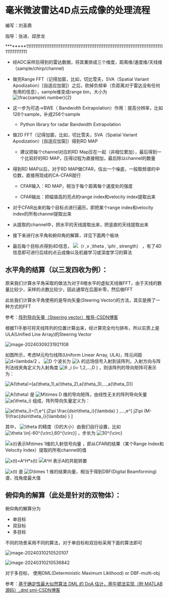 

# 毫米微波雷达4D点云成像的处理流程

编写：刘圣鼎

指导：张进、邱彦龙

********1111111111111111111111111111111111111111111111111111111111111111111111111111111111111111

- 经ADC采样后得到的雷达数据，将其重排成三个维度，距离维/速度维/天线维（sample/chirp/channel)

- 做完Range FFT（记得加窗，比如，切比雪夫，SVA（Spatial Variant Apodization）[自适应加窗]）之后，砍掉负频率（负距离对于雷达没有任何有用的信息），sample维变成range bin，大小为 <img src="https://www.zhihu.com/equation?tex=\frac{sample\ number}{2}" alt="\frac{sample\ number}{2}" class="ee_img tr_noresize" eeimg="1"> 

- 这一步为可选->BWE（ Bandwidth Extrapolation）作用：提高分辨率，比如128个sample，补成256个sample
  - Python library for radar Bandwidth Extrapolation 

- 做2D FFT（记得加窗，比如，切比雪夫，SVA（Spatial Variant Apodization）[自适应加窗]）得到RD MAP
  - 建议把每个channel对应的RD Map压在一起（非相位累加），最后得到一个比较好的RD MAP，压得过程为直接相加，最后除以channel的数量

- 得到RD MAP以后，对于RD MAP做CFAR，估出一个噪底，一般取频谱的中位数，直接用现成的CA-CFAR就行

  - CFAR输入：RD MAP，相当于每个距离每个速度处的强度

  - CFAR输出：把幅值高的亮点的range index和velocity index提取出来

- 对于CFAR出来的每个目标点进行遍历，即把某个range index和velocity index的所有channel提取出来

- 从提取的channel中，把水平的天线提取出来，把竖直的天线提取出来
- 接下来进行水平角和俯仰角的解算，详见下面两个板块
- 最后每个目标点得到4D信息， <img src="https://www.zhihu.com/equation?tex=（r ,v ,\theta ,  \phi , strength）" alt="（r ,v ,\theta ,  \phi , strength）" class="ee_img tr_noresize" eeimg="1"> ，有了4D信息即可进行后续的点云成像以及机器学习或深度学习的算法



## 水平角的结算（以三发四收为例）：

原来我们计算水平角采取的做法为对于8根水平的虚拟天线做FFT，由于天线的数量比较少，采样的点数比较少，因此通常在后面补零，然后做FFT

此处我们计算水平角使用的是导向矢量(Steering Vector)的方法，其实是换了一种方式的FFT

参考：[阵列导向矢量（Steering vector）推导-CSDN博客](https://blog.csdn.net/UncleWa/article/details/123780502)

根据TI手册可将天线阵列的位置计算出来，经计算完全均匀排布，所以实质上是ULA(Unified Line Array)的Steering Vector

![image-20240309231921108](https://github.com/SendingA/Markdown4Zhihu/tree/master/Data毫米微波雷达4D点云成像的处理流程/image-20240309231921108.png)

如图所示，考虑M元均匀线阵(Uniform Linear Array, ULA)，阵元间距 <img src="https://www.zhihu.com/equation?tex=d=\lambda/2" alt="d=\lambda/2" class="ee_img tr_noresize" eeimg="1"> ， <img src="https://www.zhihu.com/equation?tex=D" alt="D" class="ee_img tr_noresize" eeimg="1"> 个波长为 <img src="https://www.zhihu.com/equation?tex=λ" alt="λ" class="ee_img tr_noresize" eeimg="1"> 的远场信号入射到该阵列，入射方向与阵列法线夹角定义为入射角度 <img src="https://www.zhihu.com/equation?tex=θ _i (i= 1,2,...,D )" alt="θ _i (i= 1,2,...,D )" class="ee_img tr_noresize" eeimg="1">  ，则该阵列的导向矩阵可表示为： 

 <img src="https://www.zhihu.com/equation?tex=A(\theta)=[a(\theta_1),a(\theta_2),a(\theta_3),...,a(\theta_D)]" alt="A(\theta)=[a(\theta_1),a(\theta_2),a(\theta_3),...,a(\theta_D)]" class="ee_img tr_noresize" eeimg="1"> 

 <img src="https://www.zhihu.com/equation?tex=A(\theta)" alt="A(\theta)" class="ee_img tr_noresize" eeimg="1"> 是 <img src="https://www.zhihu.com/equation?tex=M\times D" alt="M\times D" class="ee_img tr_noresize" eeimg="1"> 维的导向矩阵，由线性无关的阵列导向矢量 <img src="https://www.zhihu.com/equation?tex=a(\theta_i)" alt="a(\theta_i)" class="ee_img tr_noresize" eeimg="1"> 组成，阵列导向矢量定义为：

 <img src="https://www.zhihu.com/equation?tex=a(\theta_i)=[1,e^{   j2\pi \frac{dsin\theta_i}{\lambda}     } ,...,e^{   j2\pi (M-1)\frac{dsin\theta_i}{\lambda}     }      ]" alt="a(\theta_i)=[1,e^{   j2\pi \frac{dsin\theta_i}{\lambda}     } ,...,e^{   j2\pi (M-1)\frac{dsin\theta_i}{\lambda}     }      ]" class="ee_img tr_noresize" eeimg="1"> 

其中， <img src="https://www.zhihu.com/equation?tex=\theta" alt="\theta" class="ee_img tr_noresize" eeimg="1"> 的精度（D的大小）由我们自行设置，比如 <img src="https://www.zhihu.com/equation?tex=\theta \in[-60^{\circ},60^{\circ}]" alt="\theta \in[-60^{\circ},60^{\circ}]" class="ee_img tr_noresize" eeimg="1"> ，步长为 <img src="https://www.zhihu.com/equation?tex=30^{\circ}" alt="30^{\circ}" class="ee_img tr_noresize" eeimg="1"> 

 <img src="https://www.zhihu.com/equation?tex=s(t)表示M\times 1维的入射信号向量" alt="s(t)表示M\times 1维的入射信号向量" class="ee_img tr_noresize" eeimg="1"> ，即从CFAR的结果（某个Range Index和Velocity Index）提取的所有channel的值

 <img src="https://www.zhihu.com/equation?tex=x(t)=A^H*s(t)" alt="x(t)=A^H*s(t)" class="ee_img tr_noresize" eeimg="1"> 

 <img src="https://www.zhihu.com/equation?tex=A^H 表示A的共轭转置" alt="A^H 表示A的共轭转置" class="ee_img tr_noresize" eeimg="1"> 

 <img src="https://www.zhihu.com/equation?tex=x(t)" alt="x(t)" class="ee_img tr_noresize" eeimg="1"> 是 <img src="https://www.zhihu.com/equation?tex=D\times 1" alt="D\times 1" class="ee_img tr_noresize" eeimg="1"> 维的结果向量，相当于得到DBF(Digital Beamforming)谱，找角度最大值



## 俯仰角的解算（此处是针对的双物体）：

俯仰角的解算分为

+ 单目标
+ 双目标
+ 多目标

不同的场景采用不同的算法，对于单目标和双目标采用下面的算法即可

![image-20240310210520107](https://github.com/SendingA/Markdown4Zhihu/tree/master/Data毫米微波雷达4D点云成像的处理流程/image-20240310210520107.png)

![image-20240310210536842](https://github.com/SendingA/Markdown4Zhihu/tree/master/Data毫米微波雷达4D点云成像的处理流程/image-20240310210536842.png)

对于多目标， 使用DML(Deterministic Maximum Liklihood) or DBF-multi-obj

参考：[基于确定性最大似然算法 DML 的 DoA 估计，用牛顿法实现（附 MATLAB 源码）_dml sml-CSDN博客](https://blog.csdn.net/fengyanlover/article/details/130080596)
